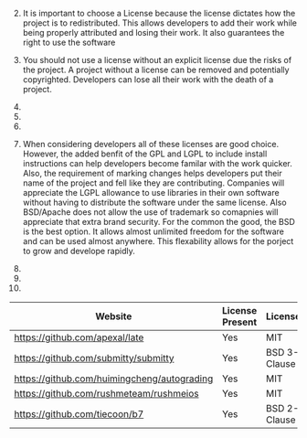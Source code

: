 
2) It is important to choose a License because the license dictates how the project is to redistributed. This allows developers to add their work while being properly attributed and losing their work. It also guarantees the right to use the software

3) You should not use a license without an explicit license due the risks of the project. A project without a license can be removed and potentially copyrighted. Developers can lose all their work with the death of a project.

4)

5)

6)

7) When considering developers all of these licenses are good choice. However, the added benfit of the GPL and LGPL to include install instructions can help developers become familar with the work quicker. Also, the requirement of marking changes helps developers put their name of the project and fell like they are contributing. Companies will appreciate the LGPL allowance to use libraries in their own software without having to distribute the software under the same license. Also BSD/Apache does not allow the use of trademark so comapnies will appreciate that extra brand security. For the common the good, the BSD is the best option. It allows almost unlimited freedom for the software and can be used almost anywhere. This flexability allows for the porject to grow and develope rapidly.

8)

9)

10)
|  Website | License Present  | License  |
|---|---|---|
|  https://github.com/apexal/late | Yes  | MIT  |
|  https://github.com/submitty/submitty | Yes  | BSD 3-Clause  |
|  https://github.com/huimingcheng/autograding | Yes  | MIT  |
|  https://github.com/rushmeteam/rushmeios | Yes  | MIT  |
|  https://github.com/tiecoon/b7 | Yes  | BSD 2-Clause  |
